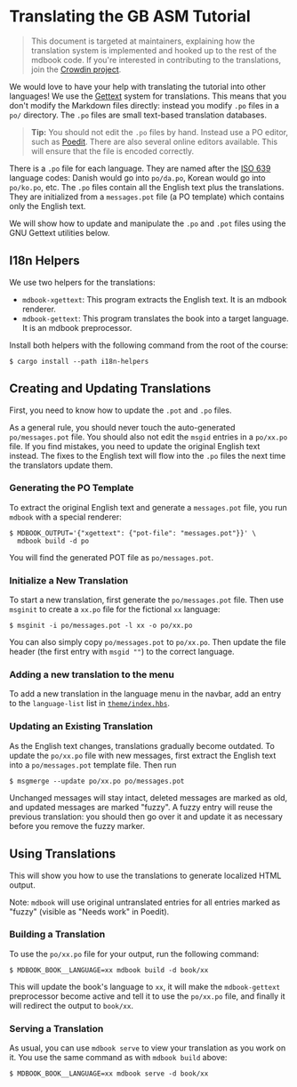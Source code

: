 # Translating the GB ASM Tutorial

> This document is targeted at maintainers, explaining how the translation 
> system is implemented and hooked up to the rest of the mdbook code. 
> If you're interested in contributing to the translations, join the [Crowdin project](https://crowdin.com/project/gb-asm-tutorial).

We would love to have your help with translating the tutorial into other
languages! We use the [Gettext] system for translations. This means that you
don't modify the Markdown files directly: instead you modify `.po` files in a
`po/` directory. The `.po` files are small text-based translation databases.

> **Tip:** You should not edit the `.po` files by hand. Instead use a PO
> editor, such as [Poedit](https://poedit.net/). There are also several online
> editors available. This will ensure that the file is encoded correctly.

There is a `.po` file for each language. They are named after the [ISO 639]
language codes: Danish would go into `po/da.po`, Korean would go into
`po/ko.po`, etc. The `.po` files contain all the English text plus the
translations. They are initialized from a `messages.pot` file (a PO template)
which contains only the English text.

We will show how to update and manipulate the `.po` and `.pot` files using the
GNU Gettext utilities below.

[Gettext]: https://www.gnu.org/software/gettext/manual/html_node/index.html
[ISO 639]: https://en.wikipedia.org/wiki/List_of_ISO_639-1_codes

## I18n Helpers

We use two helpers for the translations:

* `mdbook-xgettext`: This program extracts the English text. It is an mdbook
  renderer.
* `mdbook-gettext`: This program translates the book into a target language. It
  is an mdbook preprocessor.

Install both helpers with the following command from the root of the course:

```shell
$ cargo install --path i18n-helpers
```

## Creating and Updating Translations

First, you need to know how to update the `.pot` and `.po` files.

As a general rule, you should never touch the auto-generated `po/messages.pot`
file. You should also not edit the `msgid` entries in a `po/xx.po` file. If you
find mistakes, you need to update the original English text instead. The fixes
to the English text will flow into the `.po` files the next time the translators
update them.

### Generating the PO Template

To extract the original English text and generate a `messages.pot` file, you run
`mdbook` with a special renderer:

```shell
$ MDBOOK_OUTPUT='{"xgettext": {"pot-file": "messages.pot"}}' \
  mdbook build -d po
```

You will find the generated POT file as `po/messages.pot`.

### Initialize a New Translation

To start a new translation, first generate the `po/messages.pot` file. Then use
`msginit` to create a `xx.po` file for the fictional `xx` language:

```shell
$ msginit -i po/messages.pot -l xx -o po/xx.po
```

You can also simply copy `po/messages.pot` to `po/xx.po`. Then update the file
header (the first entry with `msgid ""`) to the correct language.

### Adding a new translation to the menu

To add a new translation in the language menu in the navbar, add an entry to 
the `language-list` list in [`theme/index.hbs`](https://github.com/gbdev/gb-asm-tutorial/blob/master/theme/index.hbs#L145).

### Updating an Existing Translation

As the English text changes, translations gradually become outdated. To update
the `po/xx.po` file with new messages, first extract the English text into a
`po/messages.pot` template file. Then run

```shell
$ msgmerge --update po/xx.po po/messages.pot
```

Unchanged messages will stay intact, deleted messages are marked as old, and
updated messages are marked "fuzzy". A fuzzy entry will reuse the previous
translation: you should then go over it and update it as necessary before you
remove the fuzzy marker.

## Using Translations

This will show you how to use the translations to generate localized HTML
output.

Note: `mdbook` will use original untranslated entries for all entries marked as
"fuzzy" (visible as "Needs work" in Poedit).

### Building a Translation

To use the `po/xx.po` file for your output, run the following command:

```shell
$ MDBOOK_BOOK__LANGUAGE=xx mdbook build -d book/xx
```

This will update the book's language to `xx`, it will make the `mdbook-gettext`
preprocessor become active and tell it to use the `po/xx.po` file, and finally
it will redirect the output to `book/xx`.

### Serving a Translation

As usual, you can use `mdbook serve` to view your translation as you work on
it. You use the same command as with `mdbook build` above:

```shell
$ MDBOOK_BOOK__LANGUAGE=xx mdbook serve -d book/xx
```
